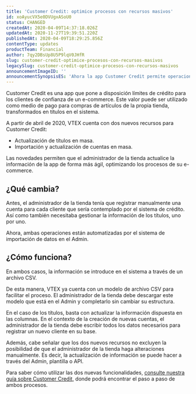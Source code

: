 ```yaml
---
title: 'Customer Credit: optimice procesos con recursos masivos'
id: xoAyucVX5e0DVUgxASoU0
status: CHANGED
createdAt: 2020-04-09T14:37:18.026Z
updatedAt: 2020-11-27T19:39:51.220Z
publishedAt: 2020-04-09T18:29:25.856Z
contentType: updates
productTeam: Financial
author: 7qy2DBsUp8U5P9lqV0JHfR
slug: customer-credit-optimice-procesos-con-recursos-masivos
legacySlug: customer-credit-optimice-procesos-con-recursos-masivos
announcementImageID: ''
announcementSynopsisES: 'Ahora la app Customer Credit permite operaciones masivas para actualizar títulos e importar o actualizar cuentas.'
---
```


Customer Credit es una app que pone a disposición límites de crédito para los clientes de confianza de un e-commerce. Este valor puede ser utilizado como medio de pago para compras de artículos de la propia tienda, transformados en títulos en el sistema. 

A partir de abril de 2020, VTEX cuenta con dos nuevos recursos para Customer Credit:

- Actualización de títulos en masa.
- Importación y actualización de cuentas en masa. 

Las novedades permiten que el administrador de la tienda actualice la información de la app de forma más ágil, optimizando los procesos de su e-commerce.

## ¿Qué cambia?

Antes, el administrador de la tienda tenía que registrar manualmente una cuenta para cada cliente que sería contemplado por el sistema de crédito. Así como también necesitaba gestionar la información de los títulos, uno por uno.

Ahora, ambas operaciones están automatizadas por el sistema de importación de datos en el Admin.   

## ¿Cómo funciona?

En ambos casos, la información se introduce en el sistema a través de un archivo CSV.

De esta manera, VTEX ya cuenta con un modelo de archivo CSV para facilitar el proceso. El administrador de la tienda debe descargar este modelo que está en el Admin y completarlo sin cambiar su estructura. 

En el caso de los títulos, basta con actualizar la información dispuesta en las columnas. En el contexto de la creación de nuevas cuentas, el administrador de la tienda debe escribir todos los datos necesarios para registrar un nuevo cliente en su base.  

Además, cabe señalar que los dos nuevos recursos no excluyen la posibilidad de que el administrador de la tienda haga alteraciones manualmente. Es decir, la actualización de información se puede hacer a través del Admin, plantilla o API.

Para saber cómo utilizar las dos nuevas funcionalidades, [consulte nuestra guía sobre Customer Credit](https://help.vtex.com/es/tracks/customer-credit-como-comecar--1hCRg21lXYy2seOKgqQ2CC/36grlQ69NK6OCuioeekyCs "consulte nuestra guía sobre Customer Credit"), donde podrá encontrar el paso a paso de ambos procesos.

